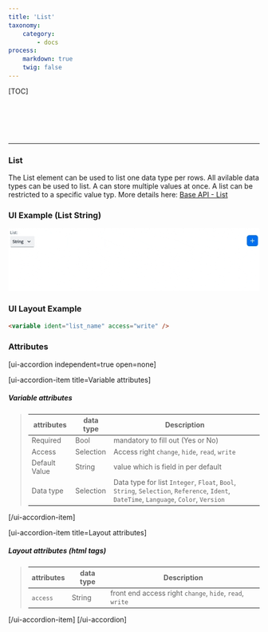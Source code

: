 ```yaml
---
title: 'List'
taxonomy:
    category:
        - docs
process:
    markdown: true
    twig: false
---
```


[TOC]

<br><br><br><br>

------------------------------------------------------------------------------------------
### List
The List element can be used to list one data type per rows. All avilable data types can be used to list.
A can store multiple values at once. A list can be restricted to a specific value typ.
More details here: <a href="../../language-api/base-api/list#list" target="_blank">Base API - List</a>

### UI Example (List String)
![List-String](list-string.gif?resize=800&classes=left)


### UI Layout Example
````html
<variable ident="list_name" access="write" />
````

### Attributes
[ui-accordion independent=true open=none]

[ui-accordion-item title=Variable attributes]

##### Variable attributes
> | attributes      | data type           | Description                                                           |
> |-----------|-------------------------|-----------------------------------------------------------------------|
> | Required    | Bool                  | mandatory to fill out (Yes or No)  |
> | Access    | Selection               | Access right `change`, `hide`, `read`, `write`  |
> | Default Value    | String         | value which is field in per default  |
> | Data type    | Selection         | Data type for list `Integer`, `Float`, `Bool`, `String`, `Selection`, `Reference`, `Ident`, `DateTime`, `Language`, `Color`, `Version`  |

[/ui-accordion-item]

[ui-accordion-item title=Layout attributes]

##### Layout attributes (html tags)
> | attributes      | data type           | Description                                                           |
> |-----------|-------------------------|-----------------------------------------------------------------------|
> | `access`    | String                  | front end access right `change`, `hide`, `read`, `write`  |


[/ui-accordion-item]
[/ui-accordion]